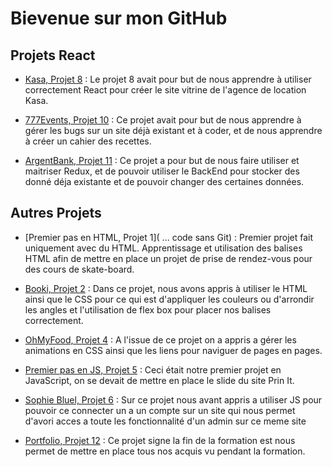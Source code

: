# Bievenue sur mon GitHub

## Projets React 
- [Kasa, Projet 8](https://github.com/MathScic/P8-Kasa) : Le projet 8 avait pour but de nous apprendre à utiliser correctement React pour créer le site vitrine de l'agence de location Kasa.
  
- [777Events, Projet 10](https://github.com/MathScic/P10-END) : Ce projet avait pour but de nous apprendre à gérer les bugs sur un site déjà existant et à coder, et de nous apprendre à créer un cahier des recettes.
  
- [ArgentBank, Projet 11](https://github.com/MathScic/P11-Soutenance) : Ce projet a pour but de nous faire utiliser et maitriser Redux, et de pouvoir utiliser le BackEnd pour stocker des donné déja existante et de pouvoir changer des certaines données.
  

## Autres Projets
- [Premier pas en HTML, Projet 1]( ... code sans Git) : Premier projet fait uniquement avec du HTML. Apprentissage et utilisation des balises HTML afin de mettre en place un projet de prise de rendez-vous pour des cours de skate-board.
  
- [Booki, Projet 2](https://github.com/MathScic/P3--Booki-) : Dans ce projet, nous avons appris à utiliser le HTML ainsi que le CSS pour ce qui est d'appliquer les couleurs ou d'arrondir les angles et l'utilisation de flex box pour placer nos balises correctement.

- [OhMyFood, Projet 4](https://github.com/MathScic/P4_Scicluna_Mathieu_24_04_23) : A l'issue de ce projet on a appris a gérer les animations en CSS ainsi que les liens pour naviguer de pages en pages.

- [Premier pas en JS, Projet 5](https://github.com/MathScic/P-5-Print-JS-/tree/main) : Ceci était notre premier projet en JavaScript, on se devait de mettre en place le slide du site Prin It.

- [Sophie Bluel, Projet 6](https://github.com/MathScic/Projet-6--Sophie-Bluel) : Sur ce projet nous avant appris a utiliser JS pour pouvoir ce connecter un a un compte sur un site qui nous permet d'avori acces a toute les fonctionnalité d'un admin sur ce meme site

- [Portfolio, Projet 12](https://github.com/MathScic/Portfolio---fin-) : Ce projet signe la fin de la formation est nous permet de mettre en place tous nos acquis vu pendant la formation. 
